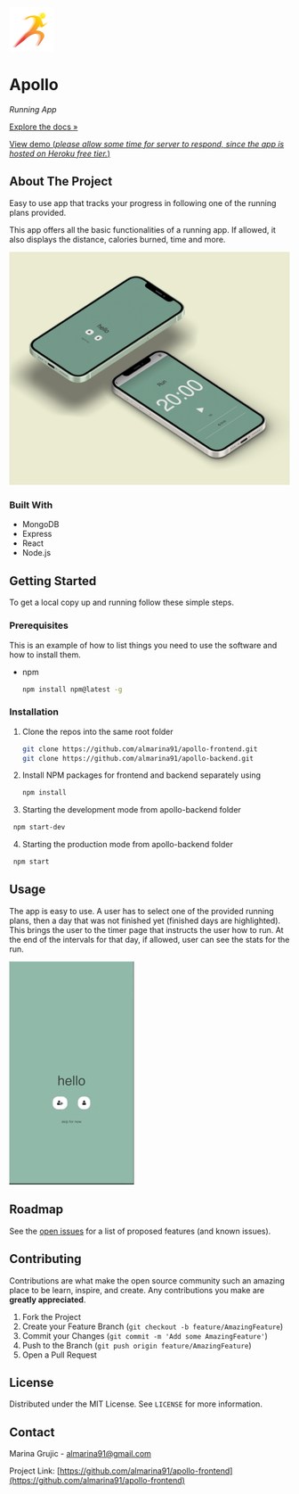 ![Logo](images/logo80.png)

# Apollo

*Running App*

 [Explore the docs »](https://github.com/almarina91/apollo-frontend)

 [View demo (*please allow some time for server to respond, since the app is hosted on Heroku free tier.*)](https://almarina91apollo.github.io)




<!-- ABOUT THE PROJECT -->
## About The Project
Easy to use app that tracks your progress in following one of the running plans provided.

This app offers all the basic functionalities of a running app. If allowed, it also displays the distance, calories burned, time and more.

![Logo](images/apollomockup.png)


### Built With

* MongoDB
* Express
* React
* Node.js



<!-- GETTING STARTED -->
## Getting Started

To get a local copy up and running follow these simple steps.

### Prerequisites

This is an example of how to list things you need to use the software and how to install them.
* npm
  ```sh
  npm install npm@latest -g
  ```

### Installation

1. Clone the repos into the same root folder
   ```sh
   git clone https://github.com/almarina91/apollo-frontend.git
   git clone https://github.com/almarina91/apollo-backend.git
   ```
2. Install NPM packages for frontend and backend separately using
   ```sh
   npm install
   ```
3. Starting the development mode from apollo-backend folder
  ```sh
   npm start-dev
   ```
4. Starting the production mode from apollo-backend folder
  ```sh
   npm start
   ```

<!-- USAGE EXAMPLES -->
## Usage
The app is easy to use. A user has to select one of the provided running plans, then a day that was not finished yet (finished days are highlighted). This brings the user to the timer page that instructs the user how to run. At the end of the intervals for that day, if allowed, user can see the stats for the run.

![Logo](images/apollo.gif)

<!-- ROADMAP -->
## Roadmap

See the [open issues](https://github.com/almarina91/apollo-frontend/issues) for a list of proposed features (and known issues).


<!-- CONTRIBUTING -->
## Contributing

Contributions are what make the open source community such an amazing place to be learn, inspire, and create. Any contributions you make are **greatly appreciated**.

1. Fork the Project
2. Create your Feature Branch (`git checkout -b feature/AmazingFeature`)
3. Commit your Changes (`git commit -m 'Add some AmazingFeature'`)
4. Push to the Branch (`git push origin feature/AmazingFeature`)
5. Open a Pull Request



<!-- LICENSE -->
## License

Distributed under the MIT License. See `LICENSE` for more information.



<!-- CONTACT -->
## Contact

Marina Grujic - almarina91@gmail.com

Project Link: [https://github.com/almarina91/apollo-frontend](https://github.com/almarina91/apollo-frontend)





<!-- MARKDOWN LINKS & IMAGES -->
<!-- https://www.markdownguide.org/basic-syntax/#reference-style-links -->
[contributors-shield]: https://img.shields.io/github/contributors/almarina91/repo.svg?style=for-the-badge
[contributors-url]: https://github.com/almarina91/apollo-frontend/graphs/contributors
[forks-shield]: https://img.shields.io/github/forks/almarina91/repo.svg?style=for-the-badge
[forks-url]: https://github.com/almarina91/apollo-frontend/network/members
[stars-shield]: https://img.shields.io/github/stars/almarina91/repo.svg?style=for-the-badge
[stars-url]: https://github.com/almarina91/apollo-frontend/stargazers
[issues-shield]: https://img.shields.io/github/issues/almarina91/repo.svg?style=for-the-badge
[issues-url]: https://github.com/almarina91/apollo-frontend/issues
[license-shield]: https://img.shields.io/github/license/almarina91/repo.svg?style=for-the-badge
[license-url]: https://github.com/almarina91/apollo-frontend/blob/master/LICENSE.txt
[linkedin-shield]: https://img.shields.io/badge/-LinkedIn-black.svg?style=for-the-badge&logo=linkedin&colorB=555
[linkedin-url]: https://linkedin.com/in/almarina91
